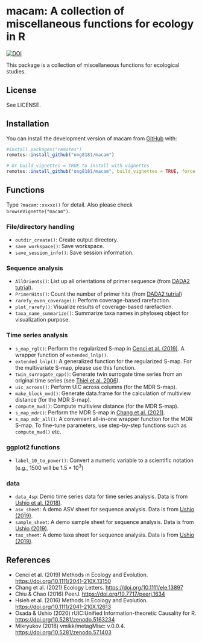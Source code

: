 
# macam: A collection of miscellaneous functions for ecology in R

<!-- badges: start -->
[![DOI](https://zenodo.org/badge/492736367.svg)](https://zenodo.org/badge/latestdoi/492736367)
<!-- badges: end -->

This package is a collection of miscellaneous functions for ecological studies.

## License
See LICENSE.


## Installation

You can install the development version of macam from [GitHub](https://github.com/) with:

``` r
#install.packages("remotes")
remotes::install_github("ong8181/macam")

# Or build_vignettes = TRUE to install with vignettes
remotes::install_github("ong8181/macam", build_vignettes = TRUE, force = TRUE)
```

## Functions
Type `?macam::xxxxx()` for detail. Also please check `browseVignette("macam")`.

### File/directory handling
- `outdir_create()`: Create output directory.
- `save_workspace()`: Save workspace.
- `save_session_info()`: Save session information.

### Sequence analysis
- `AllOrients()`: List up all orientations of primer sequence (from [DADA2 tutrial](https://benjjneb.github.io/dada2/ITS_workflow.html)).
- `PrimerHits()`: Count the number of primer hits (from [DADA2 tutrial](https://benjjneb.github.io/dada2/ITS_workflow.html))
- `rarefy_even_coverage()`: Perform coverage-based rarefaction.
- `plot_rarefy()`: Visualize results of coverage-based rarefaction.
- `taxa_name_summarize()`: Summarize taxa names in phyloseq object for visualization purpose.

### Time series analysis
- `s_map_rgl()`: Perform the regularized S-map in [Cenci et al. (2019)](https://doi.org/10.1111/2041-210X.13150). A wrapper function of `extended_lnlp()`.
- `extended_lnlp()`: A generalized function for the regularized S-map. For the multivariate S-map, please use this function.
- `twin_surrogate_cpp()`: Generate twin surrogate time series from an original time series (see [Thiel et al. 2006](https://doi.org/10.1209/epl/i2006-10147-0)).
- `uic_across()`: Perform UIC across columns (for the MDR S-map).
- `make_block_mvd()`: Generate data.frame for the calculation of multiview distance (for the MDR S-map).
- `compute_mvd()`: Compute multiview distance (for the MDR S-map).
- `s_map_mdr()`: Perform the MDR S-map in [Chang et al. (2021)](https://doi.org/10.1111/ele.13897).
- `s_map_mdr_all()`: A convenient all-in-one wrapper function for the MDR S-map. To fine-tune parameters, use step-by-step functions such as `compute_mvd()` etc.

### ggplot2 functions
- `label_10_to_power()`: Convert a numeric variable to a scientific notation (e.g., 1500 will be $1.5 \times 10^3$)

### data
- `data_4sp`: Demo time series data for time series analysis. Data is from [Ushio et al. (2018)](https://doi.org/10.1038/nature25504).
- `asv_sheet`: A demo ASV sheet for sequence analysis. Data is from [Ushio (2019)](https://doi.org/10.1111/2041-210X.13204).
- `sample_sheet`: A demo sample sheet for sequence analysis. Data is from [Ushio (2019)](https://doi.org/10.1111/2041-210X.13204).
- `tax_sheet`: A demo taxa sheet for sequence analysis. Data is from [Ushio (2019)](https://doi.org/10.1111/2041-210X.13204).


## References
- Cenci et al. (2019) Methods in Ecology and Evolution. https://doi.org/10.1111/2041-210X.13150
- Chang et al. (2021) Ecology Letters. https://doi.org/10.1111/ele.13897
- Chiu & Chao (2016) PeerJ. https://doi.org/10.7717/peerj.1634
- Hsieh et al. (2016) Methods in Ecology and Evolution. https://doi.org/10.1111/2041-210X.12613
- Osada & Ushio (2020) rUIC:Unified Information-theoretic Causality for R. https://doi.org/10.5281/zenodo.5163234
- Mikryukov (2018) vmikk/metagMisc: v.0.0.4. https://doi.org/10.5281/zenodo.571403
